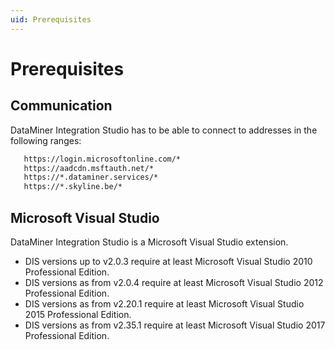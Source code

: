 ```yaml
---
uid: Prerequisites
---
```


# Prerequisites

## Communication

DataMiner Integration Studio has to be able to connect to addresses in the following ranges:

```txt
   https://login.microsoftonline.com/*
   https://aadcdn.msftauth.net/*
   https://*.dataminer.services/*
   https://*.skyline.be/*
```

## Microsoft Visual Studio

DataMiner Integration Studio is a Microsoft Visual Studio extension.

- DIS versions up to v2.0.3 require at least Microsoft Visual Studio 2010 Professional Edition.
- DIS versions as from v2.0.4 require at least Microsoft Visual Studio 2012 Professional Edition.
- DIS versions as from v2.20.1 require at least Microsoft Visual Studio 2015 Professional Edition.
- DIS versions as from v2.35.1 require at least Microsoft Visual Studio 2017 Professional Edition.
